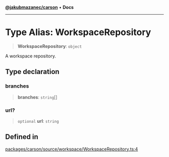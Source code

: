 [**@jakubmazanec/carson**](../README.md) • **Docs**

---

# Type Alias: WorkspaceRepository

> **WorkspaceRepository**: `object`

A workspace repository.

## Type declaration

### branches

> **branches**: `string`[]

### url?

> `optional` **url**: `string`

## Defined in

[packages/carson/source/workspace/WorkspaceRepository.ts:4](https://github.com/jakubmazanec/tools/blob/29163046acd1da0224b08fd05ca40f385e9ab4e5/packages/carson/source/workspace/WorkspaceRepository.ts#L4)

